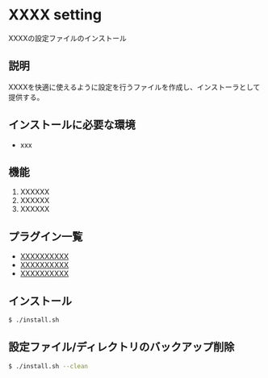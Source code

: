 # XXXX setting
XXXXの設定ファイルのインストール

## 説明
XXXXを快適に使えるように設定を行うファイルを作成し、インストーラとして提供する。

## インストールに必要な環境
* xxx

## 機能
1. XXXXXX
1. XXXXXX
1. XXXXXX

## プラグイン一覧
* [XXXXXXXXXX](XXXXXXXXXXX)
* [XXXXXXXXXX](XXXXXXXXXXX)
* [XXXXXXXXXX](XXXXXXXXXXX)

## インストール
```bash
$ ./install.sh
```

## 設定ファイル/ディレクトリのバックアップ削除
```bash
$ ./install.sh --clean
```
